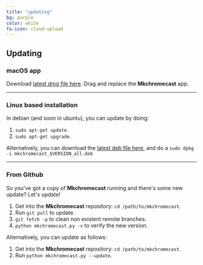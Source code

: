 ```yaml
---
title: "updating"
bg: purple
color: white
fa-icon: cloud-upload
---
```


## Updating

### macOS app

Download [latest dmg file
here](https://github.com/muammar/mkchromecast/releases/latest). Drag and replace the
**Mkchromecast** app.

-------------------------

### Linux based installation

In debian (and soon in ubuntu), you can update by doing:

1. `sudo apt-get update`.
2. `sudo apt-get upgrade`.

Alternatively, you can download the [latest deb file
here](https://github.com/muammar/mkchromecast/releases/latest), and do a `sudo dpkg -i
mkchromecast_$VERSION_all.deb`

------------------------------------

### From Github

So you've got a copy of **Mkchromecast** running and there's some new update?
Let's update!

1. Get into the **Mkchromecast** repository: `cd /path/to/mkchromecast`.
2. Run `git pull` to update.
2. `git fetch -p` to clean non existent remote branches.
3. `python mkchromecast.py -v` to verify the new version.

Alternatively, you can update as follows:

1. Get into the **Mkchromecast** repository: `cd /path/to/mkchromecast`.
2. Run ` python mkchromecast.py --update `.
